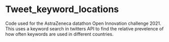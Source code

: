 # Tweet_keyword_locations
Code used for the AstraZeneca datathon Open Innovation challenge 2021. This uses a keyword search in twitters API to find the relative prevelence of how often keywords are used in different countries. 
